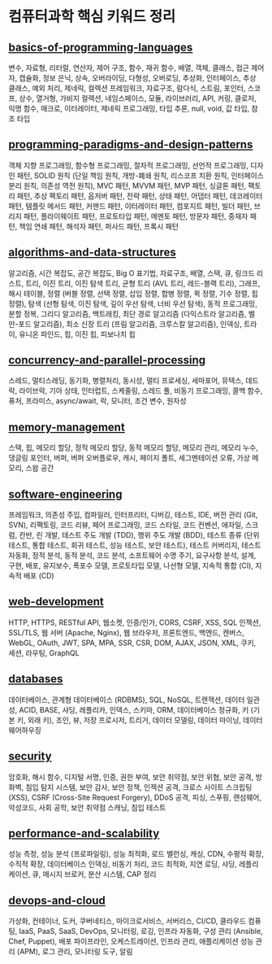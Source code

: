 # 컴퓨터과학 핵심 키워드 정리

## [basics-of-programming-languages](https://github.com/cherrycoder9/cs-keywords/blob/main/basics-of-programming-languages.md)

변수, 자료형, 리터럴, 연산자, 제어 구조, 함수, 재귀 함수, 배열, 객체, 클래스, 접근 제어자, 캡슐화, 정보 은닉, 상속, 오버라이딩, 다형성, 오버로딩, 추상화, 인터페이스, 추상 클래스, 예외 처리, 제네릭, 컬렉션 프레임워크, 자료구조, 람다식, 스트림, 포인터, 스코프, 상수, 열거형, 가비지 컬렉션, 네임스페이스, 모듈, 라이브러리, API, 커링, 클로저, 익명 함수, 매크로, 이터레이터, 제네릭 프로그래밍, 타입 추론, null, void, 값 타입, 참조 타입

## [programming-paradigms-and-design-patterns](https://github.com/cherrycoder9/cs-keywords/blob/main/programming-paradigms-and-design-patterns.md)

객체 지향 프로그래밍, 함수형 프로그래밍, 절차적 프로그래밍, 선언적 프로그래밍, 디자인 패턴, SOLID 원칙 (단일 책임 원칙, 개방-폐쇄 원칙, 리스코프 치환 원칙, 인터페이스 분리 원칙, 의존성 역전 원칙), MVC 패턴, MVVM 패턴, MVP 패턴, 싱글톤 패턴, 팩토리 패턴, 추상 팩토리 패턴, 옵저버 패턴, 전략 패턴, 상태 패턴, 어댑터 패턴, 데코레이터 패턴, 템플릿 메서드 패턴, 커맨드 패턴, 이터레이터 패턴, 컴포지트 패턴, 빌더 패턴, 브리지 패턴, 플라이웨이트 패턴, 프로토타입 패턴, 메멘토 패턴, 방문자 패턴, 중재자 패턴, 책임 연쇄 패턴, 해석자 패턴, 퍼사드 패턴, 프록시 패턴

## [algorithms-and-data-structures](https://github.com/cherrycoder9/cs-keywords/blob/main/algorithms-and-data-structures.md)

알고리즘, 시간 복잡도, 공간 복잡도, Big O 표기법, 자료구조, 배열, 스택, 큐, 링크드 리스트, 트리, 이진 트리, 이진 탐색 트리, 균형 트리 (AVL 트리, 레드-블랙 트리), 그래프, 해시 테이블, 정렬 (버블 정렬, 선택 정렬, 삽입 정렬, 합병 정렬, 퀵 정렬, 기수 정렬, 힙 정렬), 탐색 (선형 탐색, 이진 탐색, 깊이 우선 탐색, 너비 우선 탐색), 동적 프로그래밍, 분할 정복, 그리디 알고리즘, 백트래킹, 최단 경로 알고리즘 (다익스트라 알고리즘, 벨만-포드 알고리즘), 최소 신장 트리 (프림 알고리즘, 크루스칼 알고리즘), 인덱싱, 트라이, 유니온 파인드, 힙, 이진 힙, 피보나치 힙

## [concurrency-and-parallel-processing](https://github.com/cherrycoder9/cs-keywords/blob/main/concurrency-and-parallel-processing.md)

스레드, 멀티스레딩, 동기화, 병렬처리, 동시성, 멀티 프로세싱, 세마포어, 뮤텍스, 데드락, 라이브락, 기아 상태, 인터럽트, 스케줄링, 스레드 풀, 비동기 프로그래밍, 콜백 함수, 퓨처, 프라미스, async/await, 락, 모니터, 조건 변수, 원자성

## [memory-management](https://github.com/cherrycoder9/cs-keywords/blob/main/memory-management.md)

스택, 힙, 메모리 할당, 정적 메모리 할당, 동적 메모리 할당, 메모리 관리, 메모리 누수, 댕글링 포인터, 버퍼, 버퍼 오버플로우, 캐시, 페이지 폴트, 세그멘테이션 오류, 가상 메모리, 스왑 공간

## [software-engineering](https://github.com/cherrycoder9/cs-keywords/blob/main/software-engineering.md)

프레임워크, 의존성 주입, 컴파일러, 인터프리터, 디버깅, 테스트, IDE, 버전 관리 (Git, SVN), 리팩토링, 코드 리뷰, 페어 프로그래밍, 코드 스타일, 코드 컨벤션, 애자일, 스크럼, 칸반, 린 개발, 테스트 주도 개발 (TDD), 행위 주도 개발 (BDD), 테스트 종류 (단위 테스트, 통합 테스트, 회귀 테스트, 성능 테스트, 보안 테스트), 테스트 커버리지, 테스트 자동화, 정적 분석, 동적 분석, 코드 분석, 소프트웨어 수명 주기, 요구사항 분석, 설계, 구현, 배포, 유지보수, 폭포수 모델, 프로토타입 모델, 나선형 모델, 지속적 통합 (CI), 지속적 배포 (CD)

## [web-development](https://github.com/cherrycoder9/cs-keywords/blob/main/web-development.md)

HTTP, HTTPS, RESTful API, 웹소켓, 인증/인가, CORS, CSRF, XSS, SQL 인젝션, SSL/TLS, 웹 서버 (Apache, Nginx), 웹 브라우저, 프론트엔드, 백엔드, 캔버스, WebGL, OAuth, JWT, SPA, MPA, SSR, CSR, DOM, AJAX, JSON, XML, 쿠키, 세션, 라우팅, GraphQL

## [databases](https://github.com/cherrycoder9/cs-keywords/blob/main/databases.md)

데이터베이스, 관계형 데이터베이스 (RDBMS), SQL, NoSQL, 트랜잭션, 데이터 일관성, ACID, BASE, 샤딩, 레플리카, 인덱스, 스키마, ORM, 데이터베이스 정규화, 키 (기본 키, 외래 키), 조인, 뷰, 저장 프로시저, 트리거, 데이터 모델링, 데이터 마이닝, 데이터 웨어하우징

## [security](https://github.com/cherrycoder9/cs-keywords/blob/main/security.md)

암호화, 해시 함수, 디지털 서명, 인증, 권한 부여, 보안 취약점, 보안 위협, 보안 공격, 방화벽, 침입 탐지 시스템, 보안 감사, 보안 정책, 인젝션 공격, 크로스 사이트 스크립팅 (XSS), CSRF (Cross-Site Request Forgery), DDoS 공격, 피싱, 스푸핑, 랜섬웨어, 악성코드, 사회 공학, 보안 취약점 스캐닝, 침입 테스트

## [performance-and-scalability](https://github.com/cherrycoder9/cs-keywords/blob/main/performance-and-scalability.md)

성능 측정, 성능 분석 (프로파일링), 성능 최적화, 로드 밸런싱, 캐싱, CDN, 수평적 확장, 수직적 확장, 데이터베이스 인덱싱, 비동기 처리, 코드 최적화, 지연 로딩, 샤딩, 레플리케이션, 큐, 메시지 브로커, 분산 시스템, CAP 정리

## [devops-and-cloud](https://github.com/cherrycoder9/cs-keywords/blob/main/devops-and-cloud.md)

가상화, 컨테이너, 도커, 쿠버네티스, 마이크로서비스, 서버리스, CI/CD, 클라우드 컴퓨팅, IaaS, PaaS, SaaS, DevOps, 모니터링, 로깅, 인프라 자동화, 구성 관리 (Ansible, Chef, Puppet), 배포 파이프라인, 오케스트레이션, 인프라 관리, 애플리케이션 성능 관리 (APM), 로그 관리, 모니터링 도구, 알림
